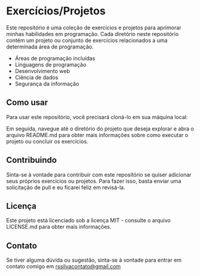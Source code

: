 # Exercícios/Projetos

Este repositório é uma coleção de exercícios e projetos para aprimorar minhas habilidades em programação. Cada diretório neste repositório contém um projeto ou conjunto de exercícios relacionados a uma determinada área de programação.

* Áreas de programação incluídas
* Linguagens de programação
* Desenvolvimento web
* Ciência de dados
* Segurança da informação

## Como usar
Para usar este repositório, você precisará cloná-lo em sua máquina local:

Em seguida, navegue até o diretório do projeto que deseja explorar e abra o arquivo README.md para obter mais informações sobre como executar o projeto ou concluir os exercícios.

## Contribuindo
Sinta-se à vontade para contribuir com este repositório se quiser adicionar seus próprios exercícios ou projetos. Para fazer isso, basta enviar uma solicitação de pull e eu ficarei feliz em revisá-la.

## Licença
Este projeto está licenciado sob a licença MIT - consulte o arquivo LICENSE.md para obter mais informações.

## Contato
Se tiver alguma dúvida ou sugestão, sinta-se à vontade para entrar em contato comigo em rssilvacontato@gmail.com